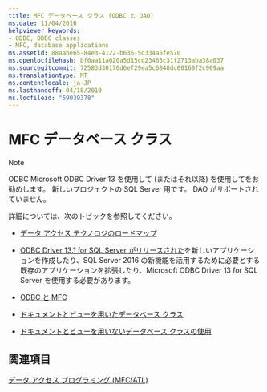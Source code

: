 ```yaml
---
title: MFC データベース クラス (ODBC と DAO)
ms.date: 11/04/2016
helpviewer_keywords:
- ODBC, ODBC classes
- MFC, database applications
ms.assetid: 88aabe65-84e3-4122-b636-5d334a5fe570
ms.openlocfilehash: bf0aa11a020a5d15cd23463c31f2713aba38a037
ms.sourcegitcommit: 72583d30170d6ef29ea5c6848dc00169f2c909aa
ms.translationtype: MT
ms.contentlocale: ja-JP
ms.lasthandoff: 04/18/2019
ms.locfileid: "59039378"
---
```

# <a name="mfc-database-classes"></a>MFC データベース クラス

> [!NOTE]
>  ODBC Microsoft ODBC Driver 13 を使用して (またはそれ以降) を使用してをお勧めします。 新しいプロジェクトの SQL Server 用です。 DAO がサポートされていません。

詳細については、次のトピックを参照してください。

- [データ アクセス テクノロジのロードマップ](https://msdn.microsoft.com/library/ms810810.aspx)

- [ODBC Driver 13.1 for SQL Server がリリースされた](https://blogs.technet.microsoft.com/dataplatforminsider/2016/08/03/odbc-driver-13-1-for-sql-server-released/)を新しいアプリケーションを作成したり、SQL Server 2016 の新機能を活用するために必要とする既存のアプリケーションを拡張したり、Microsoft ODBC Driver 13 for SQL Server を使用する必要があります。

- [ODBC と MFC](../data/odbc/odbc-and-mfc.md)

- [ドキュメントとビューを用いたデータベース クラス](../data/mfc-using-database-classes-with-documents-and-views.md)

- [ドキュメントとビューを用いないデータベース クラスの使用](../data/mfc-using-database-classes-without-documents-and-views.md)

## <a name="see-also"></a>関連項目

[データ アクセス プログラミング (MFC/ATL)](../data/data-access-programming-mfc-atl.md)